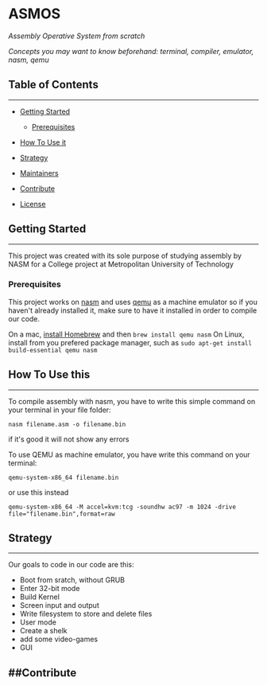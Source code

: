 ASMOS
=====

*Assembly Operative System from scratch* 


*Concepts you may want to know beforehand: terminal, compiler, emulator, nasm, qemu*

## Table of Contents
--------------------

- [Getting Started](#Getting-started)
    - [Prerequisites](#Prerequisites)
- [How To Use it](#How-To-Use-it)
- [Strategy](#strategy)

- [Maintainers](#maintainers)
- [Contribute](#contribute)
- [License](#license)


## Getting Started
------------------

This project was created with its sole purpose of studying assembly by NASM for a College project at Metropolitan University of Technology

### Prerequisites

This project works on [nasm](https://www.nasm.us/) and uses [qemu](https://www.qemu.org/) as a machine emulator so if you haven't already installed it, make sure to have it installed in order to compile our code.

On a mac, [install Homebrew](http://brew.sh) and then `brew install qemu nasm`
On Linux, install from you prefered package manager, such as `sudo apt-get install build-essential qemu nasm`


## How To Use this
------------------

To compile assembly with nasm, you have to write this simple command on your terminal in your file folder:

```
nasm filename.asm -o filename.bin

```
if it's good it will not show any errors

To use QEMU as machine emulator, you have write this command on your terminal:

```
qemu-system-x86_64 filename.bin

```
or use this instead


```
qemu-system-x86_64 -M accel=kvm:tcg -soundhw ac97 -m 1024 -drive file="filename.bin",format=raw

```



## Strategy
-----------

Our goals to code in our code are this:

- Boot from sratch, without GRUB
- Enter 32-bit mode
- Build Kernel
- Screen input and output
- Write filesystem to store and delete files
- User mode
- Create a shelk
- add some video-games
- GUI 

##Contribute
------------




